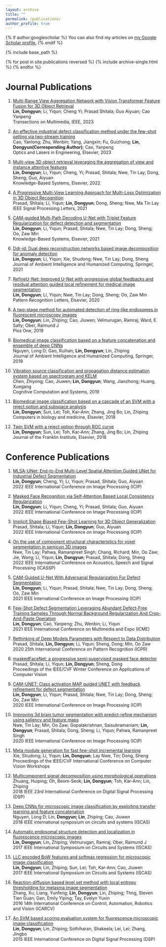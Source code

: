 ```yaml
---
layout: archive
title: ""
permalink: /publications/
author_profile: true
---
```


{% if author.googlescholar %}
  You can also find my articles on <u><a href="{{author.googlescholar}}">my Google Scholar profile</a>.</u>
{% endif %}

{% include base_path %}

{% for post in site.publications reversed %}
  {% include archive-single.html %}
{% endfor %}

# Journal Publications
1. [Multi-Range View Aggregation Network with Vision Transformer Feature Fusion for 3D Object Retrieval](https://ieeexplore.ieee.org/abstract/document/10049659/)<br>
**Lin, Dongyun**; Li, Yiqun; Cheng Yi; Prasad Shitala; Guo Aiyuan; Cao Yanpeng<br>
Transactions on Multimedia, IEEE, 2023

2. [An effective industrial defect classification method under the few-shot setting via two-stream training](https://www.sciencedirect.com/science/article/abs/pii/S0143816622003475) <br>
Cao, Yanlong; Zhu, Wenbin; Yang, Jiangxin; Fu, Guizhong; **Lin, Dongyun(Corresponding Author)**; Cao, Yanpeng<br>
Optics and Lasers in Engineering, Elsevier, 2023

3. [Multi-view 3D object retrieval leveraging the aggregation of view and instance attentive features](https://www.sciencedirect.com/science/article/abs/pii/S0950705122003549)<br>
**Lin, Dongyun**; Li, Yiqun; Cheng, Yi; Prasad, Shitala; Nwe, Tin Lay; Dong, Sheng; Guo, Aiyuan<br>
Knowledge-Based Systems,  Elsevier, 2022

4. [A Progressive Multi-View Learning Approach for Multi-Loss Optimization in 3D Object Recognition](https://ieeexplore.ieee.org/abstract/document/9638316)<br>
Prasad, Shitala; Li, Yiqun; **Lin, Dongyun**; Dong, Sheng; Nwe, Ma Tin Lay<br>
IEEE Signal Processing Letters, 2021

5. [CAM-guided Multi-Path Decoding U-Net with Triplet Feature Regularization for defect detection and segmentation](https://www.sciencedirect.com/science/article/abs/pii/S0950705121005347)<br>
**Lin, Dongyun**; Li, Yiqun; Prasad, Shitala; Nwe, Tin Lay; Dong, Sheng; Oo, Zaw Min<br>
Knowledge-Based Systems,  Elsevier, 2021

6. [Ddr-id: Dual deep reconstruction networks based image decomposition for anomaly detection](https://link.springer.com/article/10.1007/s12652-021-03425-0)<br>
**Lin, Dongyun**; Li, Yiqun; Xie, Shudong; Nwe, Tin Lay; Dong, Sheng<br>
Journal of Ambient Intelligence and Humanized Computing, Springer, 2021

7. [RefineU-Net: Improved U-Net with progressive global feedbacks and residual attention guided local refinement for medical image segmentation](https://www.sciencedirect.com/science/article/abs/pii/S0167865520302592)<br>
**Lin, Dongyun**; Li, Yiqun; Nwe, Tin Lay; Dong, Sheng; Oo, Zaw Min<br>
Pattern Recognition Letters, Elsevier, 2020

8. [A two-stage method for automated detection of ring-like endosomes in fluorescent microscopy images](https://journals.plos.org/plosone/article?id=10.1371/journal.pone.0218931)<br>
**Lin, Dongyun**; Lin, Zhiping; Cao, Jiuwen; Velmurugan, Ramraj; Ward, E Sally; Ober, Raimund J<br>
Plos One, 2019

9. [Biomedical image classification based on a feature concatenation and ensemble of deep CNNs](https://link.springer.com/article/10.1007/s12652-019-01276-4)<br>
Nguyen, Long D; Gao, Ruihan; **Lin, Dongyun**; Lin, Zhiping<br>
Journal of Ambient Intelligence and Humanized Computing, Springer, 2019

10. [Vibration source classification and propagation distance estimation system based on spectrogram and KELM](https://ietresearch.onlinelibrary.wiley.com/doi/full/10.1049/ccs.2018.0010)<br>
Chen, Zhiyong; Cao, Jiuwen; **Lin, Dongyun**; Wang, Jianzhong; Huang, Xuegang<br>
Cognitive Computation and Systems, 2019

11. [Biomedical image classification based on a cascade of an SVM with a reject option and subspace analysis](https://www.sciencedirect.com/science/article/abs/pii/S0010482518300568)<br>
**Lin, Dongyun**; Sun, Lei; Toh, Kar-Ann; Zhang, Jing Bo; Lin, Zhiping<br>
Computers in biology and medicine, Elsevier, 2018

12. [Twin SVM with a reject option through ROC curve](https://www.sciencedirect.com/science/article/abs/pii/S0016003217302260)<br>
**Lin, Dongyun**; Sun, Lei; Toh, Kar-Ann; Zhang, Jing Bo; Lin, Zhiping<br>
Journal of the Franklin Institute, Elsevier, 2018

# Conference Publications

1. [MLSA-UNet: End-to-End Multi-Level Spatial Attention Guided UNet for Industrial Defect Segmentation](https://ieeexplore.ieee.org/abstract/document/9897416)<br>
**Lin, Dongyun**; Cheng, Yi; Li, Yiqun; Prasad, Shitala; Guo, Aiyuan<br>
2022 IEEE International Conference on Image Processing (ICIP)

2. [Masked Face Recognition via Self-Attention Based Local Consistency Regularization](https://ieeexplore.ieee.org/abstract/document/9898076)<br>
**Lin, Dongyun**; Li, Yiqun; Cheng, Yi; Prasad, Shitala; Guo, Aiyuan<br>
2022 IEEE International Conference on Image Processing (ICIP)

3. [Implicit Shape Biased Few-Shot Learning for 3D Object Generalization](https://ieeexplore.ieee.org/abstract/document/9897438)<br>
Prasad, Shitala; Li, Yiqun; **Lin, Dongyun**; Guo, Aiyuan<br>
2022 IEEE International Conference on Image Processing (ICIP)

4. [On the use of component structural characteristics for voxel segmentation in semicon 3D images](https://ieeexplore.ieee.org/document/9747623)<br>
Nwe, Tin Lay; Pahwa, Ramanpreet Singh; Chang, Richard; Min, Oo Zaw; Jie, Wang; Li, Yiqun; **Lin, Dongyun**; Prasad, Shitala; Dong, Sheng<br>
2022 IEEE International Conference on Acoustics, Speech and Signal Processing (ICASSP)

5. [CAM-Guided U-Net With Adversarial Regularization For Defect Segmentation](https://ieeexplore.ieee.org/abstract/document/9506582)<br>
**Lin, Dongyun**; Li, Yiqun; Prasad, Shitala; Nwe, Tin Lay; Dong, Sheng; Oo, Zaw Min<br>
2021 IEEE International Conference on Image Processing (ICIP)

6. [Few-Shot Defect Segmentation Leveraging Abundant Defect-Free Training Samples Through Normal Background Regularization And Crop-And-Paste Operation](https://ieeexplore.ieee.org/abstract/document/9428468)<br>
**Lin, Dongyun**; Cao, Yanpeng; Zhu, Wenbin; Li, Yiqun<br>
2021 IEEE International Conference on Multimedia and Expo (ICME)

7. [Rethinking of Deep Models Parameters with Respect to Data Distribution](https://ieeexplore.ieee.org/abstract/document/9413003)<br>
Prasad, Shitala; **Lin, Dongyun**; Li, Yiqun; Sheng, Dong; Min, Oo Zaw<br>
2020 25th International Conference on Pattern Recognition (ICPR)

8. [maskedFaceNet: a progressive semi-supervised masked face detector](https://openaccess.thecvf.com/content/WACV2021/html/Prasad_maskedFaceNet_A_Progressive_Semi-Supervised_Masked_Face_Detector_WACV_2021_paper.html)<br>
Prasad, Shitala; Li, Yiqun; **Lin, Dongyun**; Sheng, Dong<br>
Proceedings of the IEEE/CVF Winter Conference on Applications of Computer Vision

9. [CAM-UNET: Class activation MAP guided UNET with feedback refinement for defect segmentation](https://ieeexplore.ieee.org/abstract/document/9190900)<br>
**Lin, Dongyun**; Li, Yiqun; Prasad, Shitala; Nwe, Tin Lay; Dong, Sheng; Oo, Zaw Min<br>
2020 IEEE International Conference on Image Processing (ICIP)

10. [Improving 3d brain tumor segmentation with predict-refine mechanism using saliency and feature maps](https://ieeexplore.ieee.org/abstract/document/9190806)<br>
Nwe, Tin Lay; Min, Oo Zaw; Gopalakrishnan, Saisubramaniam; **Lin, Dongyun**; Prasad, Shitala; Dong, Sheng; Li, Yiqun; Pahwa, Ramanpreet Singh<br>
2020 IEEE International Conference on Image Processing (ICIP)

11. [Meta module generation for fast few-shot incremental learning](https://openaccess.thecvf.com/content_ICCVW_2019/html/MDALC/Xie_Meta_Module_Generation_for_Fast_Few-Shot_Incremental_Learning_ICCVW_2019_paper.html)<br>
Xie, Shudong; Li, Yiqun; **Lin, Dongyun**; Lay Nwe, Tin; Dong, Sheng<br>
Proceedings of the IEEE/CVF International Conference on Computer Vision Workshops

12. [Multicomponent signal decomposition using morphological operations](https://ieeexplore.ieee.org/abstract/document/8631863)<br>
Zhuang, Huiping; Oh, Beom-Seok; **Lin, Dongyun**; Toh, Kar-Ann; Lin, Zhiping<br>
2018 IEEE 23rd International Conference on Digital Signal Processing (DSP)

13. [Deep CNNs for microscopic image classification by exploiting transfer learning and feature concatenation](https://ieeexplore.ieee.org/abstract/document/8351550)<br>
Nguyen, Long D; Lin, **Dongyun; Lin**, Zhiping; Cao, Jiuwen<br>
2018 IEEE international symposium on circuits and systems (ISCAS)

14. [Automatic endosomal structure detection and localization in fluorescence microscopic images](https://ieeexplore.ieee.org/abstract/document/8050242)<br>
**Lin, Dongyun**; Lin, Zhiping; Velmurugan, Ramraj; Ober, Raimund J<br>
2017 IEEE International Symposium on Circuits and Systems (ISCAS)

15. [LLC encoded BoW features and softmax regression for microscopic image classification]()<br>
**Lin, Dongyun**; Lin, Zhiping; Sun, Lei; Toh, Kar-Ann; Cao, Jiuwen<br>
2017 IEEE International Symposium on Circuits and Systems (ISCAS)

16. [Reaction-diffusion based level set method with local entropy thresholding for melasma image segmentation](https://ieeexplore.ieee.org/abstract/document/7838823)<br>
Zhang, Xu; Liang, Yunfeng; **Lin, Dongyun**; Lin, Zhiping; Thng, Steven Tien Guan; Gan, Emily Yiping; Tay, Evelyn Yuxin<br>
2016 14th International Conference on Control, Automation, Robotics and Vision (ICARCV)

17. [An SVM based scoring evaluation system for fluorescence microscopic image classification](https://ieeexplore.ieee.org/abstract/document/7251932)<br>
**Lin, Dongyun**; Lin, Zhiping; Sothiharan, Shakeela; Lei, Lei; Zhang, Jingbo<br>
2015 IEEE International Conference on Digital Signal Processing (DSP)
